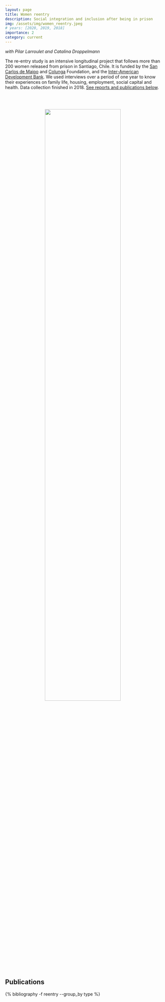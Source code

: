 ```yaml
---
layout: page
title: Women reentry
description: Social integration and inclusion after being in prison
img: /assets/img/women_reentry.jpeg
# years: [2020, 2019, 2018]
importance: 2
category: current
---
```


*with Pilar Larroulet and Catalina Droppelmann*

The re-entry study is an intensive longitudinal project that follows more than 200 women released from prison in Santiago, Chile. It is funded by the [San Carlos de Maipo](http://www.fsancarlos.cl/) and [Colunga](https://www.fundacioncolunga.org/) Foundation, and the [Inter-American Development Bank](http://www.iadb.org/). We used interviews over a period of one year to know their experiences on  family life, housing, employment, social capital and health. Data collection finished in 2018. [See reports and publications below](#publications).

<br/><br/>

<p align='center'>
    <img style="width: 70%; height: 70%" src="{{ site.baseurl }}/assets/img/reentry-work-sequence.png" alt="" title="example image"/>
</p>
<!-- <div class="col three caption">
    Proportion of women reporting substance use by day after release.
</div> -->

<br/><br/>

## Publications

<div class="publications">
 {% bibliography -f reentry --group_by type %}
</div>